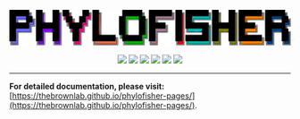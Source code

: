 ![PhyloFisher](images/TREE-PF-LOGO-WOtree.png)

<html>
<!-- Badges -->
<div align="center">
    <!-- Citation Badge -->
    <a href="https://journals.plos.org/plosbiology/article?id=10.1371/journal.pbio.3001365"><img src="https://img.shields.io/badge/dynamic/json?color=blue&label=Citations&query=times_cited&url=https%3A%2F%2Fmetrics-api.dimensions.ai%2Fdoi%2F10.1371%2Fjournal.pbio.3001365&style=flat-square" /></a>
    <!-- Link to GitHub Badge -->
    <a href="https://github.com/TheBrownLab/PhyloFisher"><img src="https://img.shields.io/badge/-GitHub-455149?logo=github&logoColor=white&link&style=flat-square" /></a>
    <!-- Install with Conda Badge -->
    <a href="https://conda.anaconda.org/phylofisher"><img src="https://anaconda.org/bioconda/phylofisher/badges/installer/conda.svg" /></a>
    <!-- Conda Downloads Badge -->
    <a href="https://conda.anaconda.org/phylofisher"><img src="https://anaconda.org/bioconda/phylofisher/badges/downloads.svg" /></a>
    <!-- Conda Latest Release Badge -->
    <a href="https://conda.anaconda.org/phylofisher"><img src="https://anaconda.org/bioconda/phylofisher/badges/latest_release_date.svg" /></a>
    <!-- License Badge -->
    <a href="https://opensource.org/licenses/MIT"><img src="https://anaconda.org/bioconda/phylofisher/badges/license.svg" /></a>
</div>
</html>

---

**For detailed documentation, please visit:** [https://thebrownlab.github.io/phylofisher-pages/](https://thebrownlab.github.io/phylofisher-pages/).